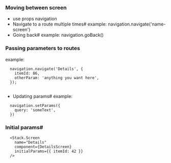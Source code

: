 ### Moving between screen
  - use props navigation
  - Navigate to a route multiple times#
    example: navigation.navigate('name-screen') 
  - Going back#
    example: navigation.goBack()

### Passing parameters to routes
  example: 
  ```
    navigation.navigate('Details', {
      itemId: 86,
      otherParam: 'anything you want here',
    });
          
  ```

  - Updating params#
  example:
  ```
    navigation.setParams({
      query: 'someText',
    })
  ```

### Initial params#
  ```
    <Stack.Screen
      name="Details"
      component={DetailsScreen}
      initialParams={{ itemId: 42 }}
    />
  ```
